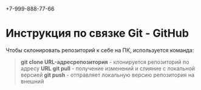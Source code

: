 +7-999-888-77-66
# Инструкция по связке Git - GitHub

Чтобы склонировать репозиторий к себе на ПК, используется команда: 
> **git clone URL-адресрепозитория** - клонируется репозиторий по адресу **URL** 
> **git pull** - получение изменений и слияние с локальной версией
> **git push** - отправляет локальную версию репозитория на внешний